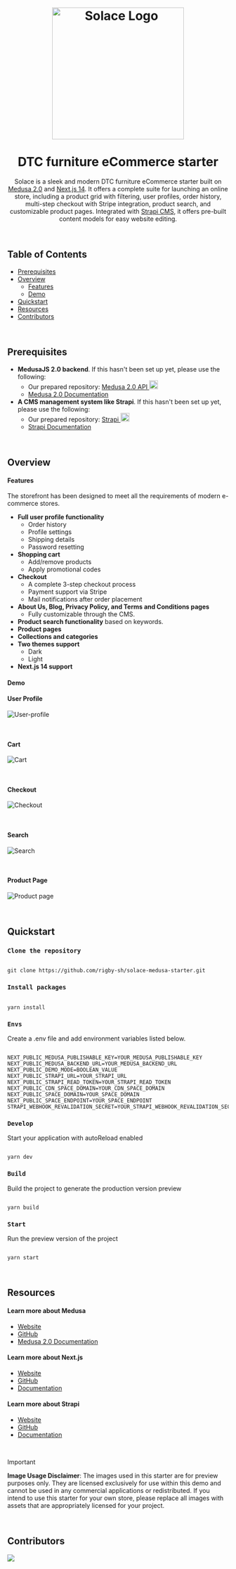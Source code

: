 <h1 align="center">
  <a href="https://solace-medusa-starter.vercel.app/de"><img width="300" alt="Solace Logo" src="https://github.com/user-attachments/assets/d53d1a00-f94a-4ff5-ad05-892ed86d8d9d"></a>
  <br>

  <br>
  DTC furniture eCommerce starter
  <br>
</h1>

<p align="center">Solace is a sleek and modern DTC furniture eCommerce starter built on <a href="https://medusajs.com/" target="_blank">Medusa 2.0</a> and <a href="https://nextjs.org/docs" target="_blank">Next.js 14</a>. It offers a complete suite for launching an online store, including a product grid with filtering, user profiles, order history, multi-step checkout with Stripe integration, product search, and customizable product pages. Integrated with <a href="https://github.com/strapi/strapi" target="_blank">Strapi CMS</a>, it offers pre-built content models for easy website editing.</p>

&nbsp;

## Table of Contents

- [Prerequisites](#prerequisites)
- [Overview](#overview)
  - [Features](#features)
  - [Demo](#demo)
- [Quickstart](#quickstart)
- [Resources](#resources)
- [Contributors](#contributors)

&nbsp;

## Prerequisites

- **MedusaJS 2.0 backend**. If this hasn't been set up yet, please use the following:
  - Our prepared repository: <a href="https://github.com/rigby-sh/solace-medusa-starter-api">Medusa 2.0 API <img width="20" alt="GitHub Logo" src="https://github.com/user-attachments/assets/b0657cbf-bbc1-40f1-99a7-8d60da97abac"></a>
  - [Medusa 2.0 Documentation](https://docs.medusajs.com/v2)
- **A CMS management system like Strapi**. If this hasn't been set up yet, please use the following:
  - Our prepared repository: <a href="https://github.com/rigby-sh/solace-medusa-starter-strapi">Strapi <img width="20" alt="GitHub Logo" src="https://github.com/user-attachments/assets/b0657cbf-bbc1-40f1-99a7-8d60da97abac"></a>
  - [Strapi Documentation](https://docs.strapi.io/dev-docs/intro)

&nbsp;

## Overview

#### Features

The storefront has been designed to meet all the requirements of modern e-commerce stores.

- **Full user profile functionality**
  - Order history
  - Profile settings
  - Shipping details
  - Password resetting
- **Shopping cart**
  - Add/remove products
  - Apply promotional codes
- **Checkout**
  - A complete 3-step checkout process
  - Payment support via Stripe
  - Mail notifications after order placement
- **About Us, Blog, Privacy Policy, and Terms and Conditions pages**
  - Fully customizable through the CMS.
- **Product search functionality** based on keywords.
- **Product pages**
- **Collections and categories**
- **Two themes support**
  - Dark
  - Light
- **Next.js 14 support**

#### Demo

#### User Profile

![User-profile](https://github.com/user-attachments/assets/b8c4f874-c383-4d2b-8135-2e1dc4435743)

&nbsp;

#### Cart

![Cart](https://github.com/user-attachments/assets/5cad2031-4ddc-4766-a6d8-5ccab873bd94)

&nbsp;

#### Checkout

![Checkout](https://github.com/user-attachments/assets/4a655836-f13d-4906-b733-f1595153be99)

&nbsp;

#### Search

![Search](https://github.com/user-attachments/assets/1941a053-37fa-4a8f-ae7a-96fbcb15118e)

&nbsp;

#### Product Page

![Product page](https://github.com/user-attachments/assets/fd134d2b-6656-4fe1-aea7-25316a65a1f3)

&nbsp;

## Quickstart

### `Clone the repository`

```

git clone https://github.com/rigby-sh/solace-medusa-starter.git

```

### `Install packages`

```

yarn install

```

### `Envs`

Create a .env file and add environment variables listed below.

```

NEXT_PUBLIC_MEDUSA_PUBLISHABLE_KEY=YOUR_MEDUSA_PUBLISHABLE_KEY
NEXT_PUBLIC_MEDUSA_BACKEND_URL=YOUR_MEDUSA_BACKEND_URL
NEXT_PUBLIC_DEMO_MODE=BOOLEAN_VALUE
NEXT_PUBLIC_STRAPI_URL=YOUR_STRAPI_URL
NEXT_PUBLIC_STRAPI_READ_TOKEN=YOUR_STRAPI_READ_TOKEN
NEXT_PUBLIC_CDN_SPACE_DOMAIN=YOUR_CDN_SPACE_DOMAIN
NEXT_PUBLIC_SPACE_DOMAIN=YOUR_SPACE_DOMAIN
NEXT_PUBLIC_SPACE_ENDPOINT=YOUR_SPACE_ENDPOINT
STRAPI_WEBHOOK_REVALIDATION_SECRET=YOUR_STRAPI_WEBHOOK_REVALIDATION_SECRET

```

### `Develop`

Start your application with autoReload enabled

```

yarn dev

```

### `Build`

Build the project to generate the production version preview

```

yarn build

```

### `Start`

Run the preview version of the project

```

yarn start

```

&nbsp;

## Resources

#### Learn more about Medusa

- [Website](https://www.medusajs.com/)
- [GitHub](https://github.com/medusajs)
- [Medusa 2.0 Documentation](https://docs.medusajs.com/v2)

#### Learn more about Next.js

- [Website](https://nextjs.org/)
- [GitHub](https://github.com/vercel/next.js)
- [Documentation](https://nextjs.org/docs)

#### Learn more about Strapi

- [Website](https://strapi.io/)
- [GitHub](https://github.com/strapi/strapi)
- [Documentation](https://docs.strapi.io/)

&nbsp;

> [!IMPORTANT]
> **Image Usage Disclaimer**: The images used in this starter are for preview purposes only. They are licensed exclusively for use within this demo and cannot be used in any commercial applications or redistributed. If you intend to use this starter for your own store, please replace all images with assets that are appropriately licensed for your project.

&nbsp;

## Contributors

<a href = "https://github.com/rigby-sh/solace-medusa-starter/network/dependencies">
  <img src = "https://contrib.rocks/image?repo=rigby-sh/solace-medusa-starter"/>
</a>
